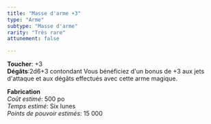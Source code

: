 ```yaml
---
title: "Masse d'arme +3"
type: "Arme"
subtype: "Masse d'arme"
rarity: "Très rare"
attunement: false

---
```

**Toucher**: +3  
**Dégâts**:2d6+3 contondant
Vous bénéficiez d'un bonus de +3 aux jets d'attaque et aux dégâts effectués avec cette arme magique.  

**Fabrication**  
*Coût estimé*: 500 po  
*Temps estimé*: Six lunes  
*Points de pouvoir estimés*: 15 000  
